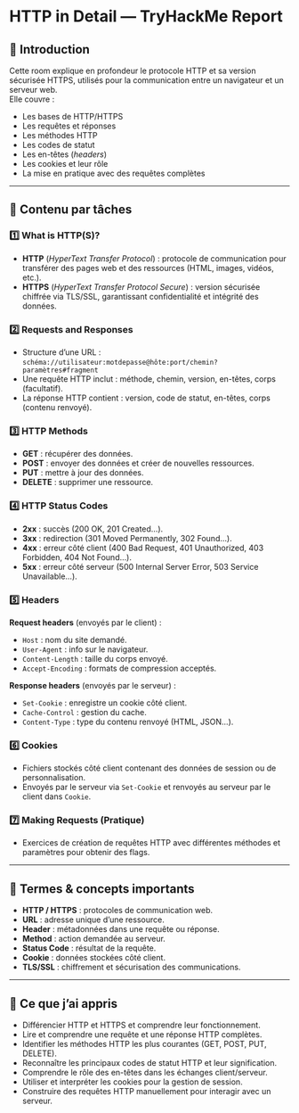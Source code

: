 # HTTP in Detail — TryHackMe Report

## 📜 Introduction
Cette room explique en profondeur le protocole HTTP et sa version sécurisée HTTPS, utilisés pour la communication entre un navigateur et un serveur web.  
Elle couvre :
- Les bases de HTTP/HTTPS
- Les requêtes et réponses
- Les méthodes HTTP
- Les codes de statut
- Les en-têtes (*headers*)
- Les cookies et leur rôle
- La mise en pratique avec des requêtes complètes

---

## 📂 Contenu par tâches

### 1️⃣ What is HTTP(S)?
- **HTTP** (*HyperText Transfer Protocol*) : protocole de communication pour transférer des pages web et des ressources (HTML, images, vidéos, etc.).  
- **HTTPS** (*HyperText Transfer Protocol Secure*) : version sécurisée chiffrée via TLS/SSL, garantissant confidentialité et intégrité des données.

### 2️⃣ Requests and Responses
- Structure d’une URL : `schéma://utilisateur:motdepasse@hôte:port/chemin?paramètres#fragment`  
- Une requête HTTP inclut : méthode, chemin, version, en-têtes, corps (facultatif).
- La réponse HTTP contient : version, code de statut, en-têtes, corps (contenu renvoyé).

### 3️⃣ HTTP Methods
- **GET** : récupérer des données.
- **POST** : envoyer des données et créer de nouvelles ressources.
- **PUT** : mettre à jour des données.
- **DELETE** : supprimer une ressource.

### 4️⃣ HTTP Status Codes
- **2xx** : succès (200 OK, 201 Created…).
- **3xx** : redirection (301 Moved Permanently, 302 Found…).
- **4xx** : erreur côté client (400 Bad Request, 401 Unauthorized, 403 Forbidden, 404 Not Found…).
- **5xx** : erreur côté serveur (500 Internal Server Error, 503 Service Unavailable…).

### 5️⃣ Headers
**Request headers** (envoyés par le client) :
- `Host` : nom du site demandé.
- `User-Agent` : info sur le navigateur.
- `Content-Length` : taille du corps envoyé.
- `Accept-Encoding` : formats de compression acceptés.

**Response headers** (envoyés par le serveur) :
- `Set-Cookie` : enregistre un cookie côté client.
- `Cache-Control` : gestion du cache.
- `Content-Type` : type du contenu renvoyé (HTML, JSON…).

### 6️⃣ Cookies
- Fichiers stockés côté client contenant des données de session ou de personnalisation.
- Envoyés par le serveur via `Set-Cookie` et renvoyés au serveur par le client dans `Cookie`.

### 7️⃣ Making Requests (Pratique)
- Exercices de création de requêtes HTTP avec différentes méthodes et paramètres pour obtenir des flags.

---

## 📌 Termes & concepts importants
- **HTTP / HTTPS** : protocoles de communication web.
- **URL** : adresse unique d’une ressource.
- **Header** : métadonnées dans une requête ou réponse.
- **Method** : action demandée au serveur.
- **Status Code** : résultat de la requête.
- **Cookie** : données stockées côté client.
- **TLS/SSL** : chiffrement et sécurisation des communications.

---

## 🎯 Ce que j’ai appris
- Différencier HTTP et HTTPS et comprendre leur fonctionnement.
- Lire et comprendre une requête et une réponse HTTP complètes.
- Identifier les méthodes HTTP les plus courantes (GET, POST, PUT, DELETE).
- Reconnaître les principaux codes de statut HTTP et leur signification.
- Comprendre le rôle des en-têtes dans les échanges client/serveur.
- Utiliser et interpréter les cookies pour la gestion de session.
- Construire des requêtes HTTP manuellement pour interagir avec un serveur.
